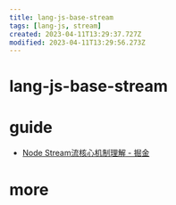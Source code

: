 ```yaml
---
title: lang-js-base-stream
tags: [lang-js, stream]
created: 2023-04-11T13:29:37.727Z
modified: 2023-04-11T13:29:56.273Z
---
```


# lang-js-base-stream

# guide

- [Node Stream流核心机制理解 - 掘金](https://juejin.cn/post/7115043225944981535)
# more
